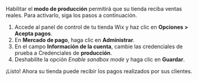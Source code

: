 Habilitar el **modo de producción** permitirá que su tienda reciba ventas reales. Para activarlo, siga los pasos a continuación.

1. Accede al panel de control de tu tienda Wix y haz clic en **Opciones > Acepta pagos**.
2. En **Mercado de pago**, haga clic en **Administrar**.
3. En el campo **Información de la cuenta**, cambie las credenciales de prueba a Credenciales de **producción**.
4. Deshabilite la opción _Enable sandbox mode_ y haga clic en **Guardar**.

¡Listo! Ahora su tienda puede recibir los pagos realizados por sus clientes.
